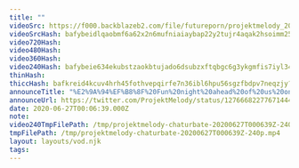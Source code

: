 ```yaml
---
title: ""
videoSrc: https://f000.backblazeb2.com/file/futureporn/projektmelody_2020-06-27_00-07-12.mkv
videoSrcHash: bafybeidlqaobmf6a62x2n6mufniaiaybap22y2tujr4aqak2hsoimm254u?filename=projektmelody-chaturbate-20200627T000639Z-source.mp4
video720Hash: 
video480Hash: 
video360Hash: 
video240Hash: bafybeie634ekubstzaokbtujado6dsubzxftqbgc6g3ykgmfis7iyl34li?filename=projektmelody-chaturbate-20200627T000639Z-240p.mp4
thinHash: 
thiccHash: bafkreid4kcuv4hrh45fothvepqirfe7n36ibl6hpu56sgzfbdpv7neqzjy?filename=20200627T000639Z-thicc.jpg
announceTitle: "%E2%9A%94%EF%B8%8F%20Fun%20night%20ahead%20of%20us%20on%20CB%21%21%20%E2%9A%94%EF%B8%8F%20%20We%27ll%20start%20off%20playing%20Sengoku%20Rance%2C%20then%20switch%20it%20up%20to%20JOE%20fapping%20in%20the%20mirrored%20room%21%21%21%20%20I%27M%20LIVE%3A"
announceUrl: https://twitter.com/ProjektMelody/status/1276668227767144452
date: 2020-06-27T00:06:39.000Z
note: 
video240TmpFilePath: /tmp/projektmelody-chaturbate-20200627T000639Z-240p.mp4
tmpFilePath: /tmp/projektmelody-chaturbate-20200627T000639Z-240p.mp4
layout: layouts/vod.njk
tags:
---
```

